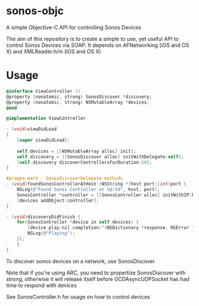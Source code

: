 sonos-objc
==========

A simple Objective-C API for controlling Sonos Devices

The aim of this repository is to create a simple to use, yet useful API to control Sonos Devices via SOAP. It depends on AFNetworking (iOS and OS X) and XMLReader.h/m (iOS and OS X)

# Usage

```objective-c
@interface ViewController ()
@property (nonatomic, strong) SonosDiscover *discovery;
@property (nonatomic, strong) NSMutableArray *devices;
@end

@implementation ViewController

- (void)viewDidLoad
{
    [super viewDidLoad];
    
    self.devices = [[NSMutableArray alloc] init];
    self.discovery = [[SonosDiscover alloc] initWithDelegate:self];
    [self.discovery discoverControllersForDuration:10];
}

#pragma mark - SonosDiscoverDelegate methods
- (void)foundSonosControllerAtHost:(NSString *)host port:(int)port {
    NSLog(@"Found Sonos Controller at %@:%d", host, port);
    SonosController *controller = [[SonosController alloc] initWithIP:host port:port];
    [devices addObject:controller];
}

- (void)discoveryDidFinish {
    for(SonosController *device in self.devices) {
        [device play:nil completion:^(NSDictionary *response, NSError *error) {
		NSLog(@"Playing");
	}];
    }
}
```
To discover sonos devices on a network, use SonosDiscover

Note that if you're using ARC, you need to propertize SonosDiscover with strong, otherwise it will release itself before GCDAsyncUDPSocket has had time to respond with devices

See SonosController.h for usage on how to control devices
